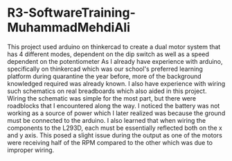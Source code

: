 # R3-SoftwareTraining-MuhammadMehdiAli
This project used arduino on thinkercad to create a dual motor system that has 4 different modes, dependent on the dip switch as well as a speed dependent on the potentiometer
As I already have experience with arduino, specifically on thinkercad which was our school's preferred learning platform during quarantine the year before, more of the background knowledged required was already known. I also have experience with wiring such schematics on real breadboards which also aided in this project.
Wiring the schematic was simple for the most part, but there were roadblocks that I encountered along the way. I noticed the battery was not working as a source of power which I later realized was because the ground must be connected to the arduino. I also learned that when wiring the components to the L293D, each must be essentially reflected both on the x and y axis. This posed a slight issue during the output as one of the motors were receiving half of the RPM compared to the other which was due to improper wiring. 
